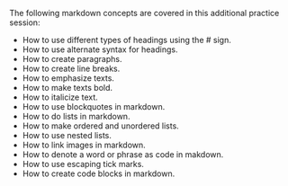 The following markdown concepts are covered in this additional practice session:

* How to use different types of headings using the # sign.
* How to use alternate syntax for headings.
* How to create paragraphs.
* How to create line breaks.
* How to emphasize texts.
* How to make texts bold.
* How to italicize text.
* How to use blockquotes in markdown.
* How to do lists in markdown.
* How to make ordered and unordered lists.
* How to use nested lists.
* How to link images in markdown.
* How to denote a word or phrase as code in makdown.
* How to use escaping tick marks. 
* How to create code blocks in markdown.

